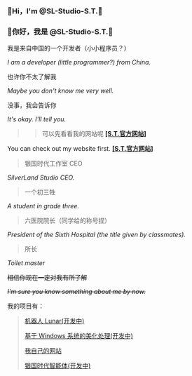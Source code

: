 ### 🎈Hi，I'm @SL-Studio-S.T.🎈

### 🎈你好，我是 @SL-Studio-S.T.🎈

我是来自中国的一个开发者（小小程序员？）

*I am a developer (little programmer?) from China.*

也许你不太了解我

*Maybe you don't know me very well.*

没事，我会告诉你

*It's okay. I'll tell you.*

>>可以先看看我的网站呢 [**[S.T.官方网站]**](https://ygsd-sl-studio.rth1.xyz/st.html)

You can check out my website first. [**[S.T.官方网站]**](https://ygsd-sl-studio.rth1.xyz/st.html)

>银国时代工作室 CEO

*SilverLand Studio CEO.*

>一个初三牲

*A student in grade three.*

>六医院院长（同学给的称号捏）

*President of the Sixth Hospital (the title given by classmates).*

>所长

*Toilet master*

~~相信你现在一定对我有所了解~~

~~*I'm sure you know something about me by now.*~~

我的项目有：
>[机器人 Lunar(开发中)](https://github.com/SL-Studio-ST/Lunar.Bot)
> 
> [基于 Windows 系统的美化处理(开发中)](https://github.com/SL-Studio-ST/Lunar_UI)
> 
> [我自己的网站](https://github.com/SL-Studio-ST/SL-Web)
> 
> [银国时代智能体(开发中)](https://github.com/SL-Studio-ST/SL-Intelligence)
